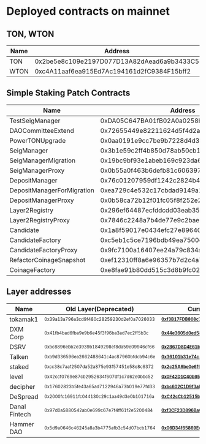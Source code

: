 # Deployed contracts on mainnet

## TON, WTON

| Name     | Address | link |
|----------|------|-------------------------------|
| TON      | 0x2be5e8c109e2197D077D13A82dAead6a9b3433C5  | [link](https://etherscan.io/address/0x2be5e8c109e2197D077D13A82dAead6a9b3433C5) |
| WTON      | 0xc4A11aaf6ea915Ed7Ac194161d2fC9384F15bff2  | [link](https://etherscan.io/address/0xc4A11aaf6ea915Ed7Ac194161d2fC9384F15bff2) |




## Simple Staking Patch Contracts

| Name     | Address | link |
|----------|------|-------------------------------|
|  TestSeigManager |   0xDA05C647BA01fB02A0a0258b0210b852428c2234    | [link](https://etherscan.io/address/0xDA05C647BA01fB02A0a0258b0210b852428c2234)
|  DAOCommitteeExtend        |  0x72655449e82211624d5f4d2abb235bb6fe2fe989    | [link](https://etherscan.io/address/0x72655449e82211624d5f4d2abb235bb6fe2fe989)
|  PowerTONUpgrade        |  0x0aa0191e9cc7be9b7228d4d3e3dd65749c93551f    | [link](https://etherscan.io/address/0x0aa0191e9cc7be9b7228d4d3e3dd65749c93551f)
|  SeigManager        |  0x3b1e59c2ff4b850d78ab50cb13a4a482101681b6    |[link](https://etherscan.io/address/0x3b1e59c2ff4b850d78ab50cb13a4a482101681b6)
|  SeigManagerMigration        | 0x19bc9bf93e1abeb169c923da689ffd6a14582593     |[link](https://etherscan.io/address/)
|  SeigManagerProxy        |  0x0b55a0f463b6defb81c6063973763951712d0e5f   |[link](https://etherscan.io/address/0x0b55a0f463b6defb81c6063973763951712d0e5f)
|  DepositManager        |  0x76c01207959df1242c2824b4445cde48eb55d2f1    |[link](https://etherscan.io/address/0x76c01207959df1242c2824b4445cde48eb55d2f1)
|  DepositManagerForMigration        |   0xea729c4e532c17cbdad9149a1a7a645aecbc524c   |[link](https://etherscan.io/address/0xea729c4e532c17cbdad9149a1a7a645aecbc524c)
|  DepositManagerProxy        |  0x0b58ca72b12f01fc05f8f252e226f3e2089bd00e    |[link](https://etherscan.io/address/0x0b58ca72b12f01fc05f8f252e226f3e2089bd00e)
|  Layer2Registry        | 0x296ef64487ecfddcdd03eab35c81c9262dab88ba     | [link](https://etherscan.io/address/0x296ef64487ecfddcdd03eab35c81c9262dab88ba)
|  Layer2RegistryProxy        |  0x7846c2248a7b4de77e9c2bae7fbb93bfc286837b    |[link](https://etherscan.io/address/0x7846c2248a7b4de77e9c2bae7fbb93bfc286837b)
|  Candidate        |  0x1a8f59017e0434efc27e89640ac4b7d7d194c0a3    | [link](https://etherscan.io/address/0x1a8f59017e0434efc27e89640ac4b7d7d194c0a3)
|  CandidateFactory        | 0xc5eb1c5ce7196bdb49ea7500ca18a1b9f1fa3ffb     |[link](https://etherscan.io/address/0xc5eb1c5ce7196bdb49ea7500ca18a1b9f1fa3ffb)
|  CandidateFactoryProxy        |  0x9fc7100a16407ee24a79c834a56e6eca555a5d7c    |[link](https://etherscan.io/address/0x9fc7100a16407ee24a79c834a56e6eca555a5d7c)
|  RefactorCoinageSnapshot        | 0xef12310ff8a6e96357b7d2c4a759b19ce94f7dfb     |[link](https://etherscan.io/address/0xef12310ff8a6e96357b7d2c4a759b19ce94f7dfb)
|  CoinageFactory        | 0xe8fae91b80dd515c3d8b9fc02cb5b2ecfddabf43     | [link](https://etherscan.io/address/0xe8fae91b80dd515c3d8b9fc02cb5b2ecfddabf43)



## Layer addresses

|Name | Old Layer(Deprecated)    | Current Layer (valid) | Operator |
|----------|------|----------|---------------------|
| tokamak1 | <sub><sup>0x39a13a796a3cd9f480c28259230d2ef0a7026033</sup></sub> |   **<sub><sup>[0xf3B17FDB808c7d0Df9ACd24dA34700ce069007DF](https://etherscan.io/address/0xf3b17fdb808c7d0df9acd24da34700ce069007df)</sup></sub>**    |  <sub><sup>0xea8e2ec08dcf4971bdcdfffe21439995378b44f3
| DXM Corp | <sub><sup>0x41fb4bad6fba9e9b6e45f3f96ba3ad7ec2ff5b3c|  **<sub><sup>[0x44e3605d0ed58FD125E9C47D1bf25a4406c13b57](https://etherscan.io/address/0x44e3605d0ed58FD125E9C47D1bf25a4406c13b57)</sup></sub>**   |  <sub><sup>0x566b98a715ef8f60a93a208717d9182310ac3867</sup></sub>
| DSRV | <sub><sup>0xbc8896ebb2e3939b1849298ef8da59e09946cf66|  **<sub><sup>[0x2B67D8D4E61b68744885E243EfAF988f1Fc66E2D](https://etherscan.io/address/0x2B67D8D4E61b68744885E243EfAF988f1Fc66E2D)</sup></sub>**   |<sub><sup>0x8dfcbc1df9933c8725618015d10b7b6de2d2c6f8</sup></sub>
| Talken | <sub><sup>0xb9d336596ea2662488641c4ac87960bfdcb94c6e</sup></sub> |  **<sub><sup> [0x36101b31e74c5E8f9a9cec378407Bbb776287761](https://etherscan.io/address/0x36101b31e74c5E8f9a9cec378407Bbb776287761)</sup></sub>**    |<sub><sup>0xcc2f386adca481a00d614d5aa77a30984f264a07</sup></sub>
| staked | <sub><sup>0xcc38c7aaf2507da52a875e93f57451e58e8c6372</sup></sub>|  **<sub><sup> [0x2c25A6be0e6f9017b5bf77879c487eed466F2194](https://etherscan.io/address/0x2c25A6be0e6f9017b5bf77879c487eed466F2194)</sup></sub>**   |<sub><sup>0x247a0829c63c5b40dc6b21cf412f80227dc7fb76</sup></sub>
| level | <sub><sup>0x42ccf0769e87cb2952634f607df1c7d62e0bbc52</sup></sub>|  **<sub><sup>[0x0F42D1C40b95DF7A1478639918fc358B4aF5298D](https://etherscan.io/address/0x0F42D1C40b95DF7A1478639918fc358B4aF5298D) </sup></sub>**    |<sub><sup>0xd1820b18be7f6429f1f44104e4e15d16fb199a43</sup></sub>
| decipher | <sub><sup>0x17602823b5fe43a65ad7122946a73b019e77fd33|  **<sub><sup>[0xbc602C1D9f3aE99dB4e9fD3662CE3D02e593ec5d](https://etherscan.io/address/0xbc602C1D9f3aE99dB4e9fD3662CE3D02e593ec5d) </sup></sub>**    |<sub><sup>0xba33eddfd3e4e155a6da10281d9069bf44743228</sup></sub>
| DeSpread | <sub><sup>0x2000fc16911fc044130c29c1aa49d3e0b101716a</sup></sub> |   **<sub><sup>[0xC42cCb12515b52B59c02eEc303c887C8658f5854](https://etherscan.io/address/0xC42cCb12515b52B59c02eEc303c887C8658f5854)</sup></sub>**    |<sub><sup>0xfc9c403993bea576c28ac901bd62640bff8b057a</sup></sub>
| Danal Fintech |<sub><sup> 0x97d0a5880542ab0e699c67e7f4ff61f2e5200484</sup></sub>|  **<sub><sup>[0xf3CF23D896Ba09d8EcdcD4655d918f71925E3FE5](https://etherscan.io/address/0xf3CF23D896Ba09d8EcdcD4655d918f71925E3FE5) </sup></sub>**    |<sub><sup>0x887af02970781a088962dbaa299a1eba8d573321</sup></sub>
| Hammer DAO | <sub><sup>0x5d9a0646c46245a8a3b4775afb3c54d07bcb1764</sup></sub>|  **<sub><sup>[0x06D34f65869Ec94B3BA8c0E08BCEb532f65005E2](https://etherscan.io/address/0x06D34f65869Ec94B3BA8c0E08BCEb532f65005E2) </sup></sub>**  | <sub><sup>0x42adfaae7db56b294225ddcfebef48b337b34b23</sup></sub>
